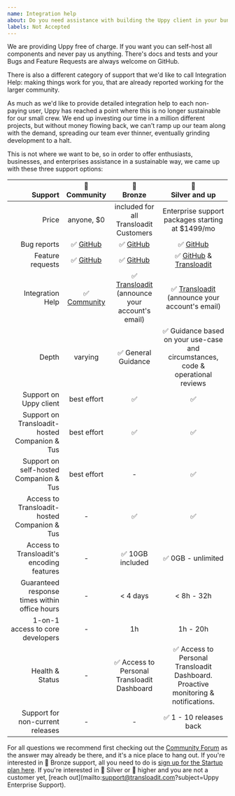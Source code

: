 ```yaml
---
name: Integration help
about: Do you need assistance with building the Uppy client in your bundler, or running Companion on your own preferred server platform?
labels: Not Accepted
---
```


We are providing Uppy free of charge. If you want you can self-host all components and never pay us anything. There's docs and tests and your Bugs and Feature Requests are always welcome on GitHub. 

There is also a different category of support that we'd like to call Integration Help: making things work for you, that are already reported working for the larger community.

As much as we'd like to provide detailed integration help to each non-paying user, Uppy has reached a point where this is no longer sustainable for our small crew. We end up investing our time in a million different projects, but without money flowing back, we can't ramp up our team along with the demand, spreading our team ever thinner, eventually grinding development to a halt.

This is not where we want to be, so in order to offer enthusiasts, businesses, and enterprises assistance in a sustainable way, we came up with these three support options:

|                                   <br>Support |   🦄<br>Community    |                        🥉<br>Bronze                         |                                🥈<br>Silver and up                                |
|----------------------------------------------:|:--------------------:|:-----------------------------------------------------------:|:---------------------------------------------------------------------------------:|
|                                         Price |      anyone, $0      |           included for all Transloadit Customers            |                 Enterprise support packages starting at $1499/mo                  |
|                                   Bug reports |   ✅ [GitHub][bugs]   |                      ✅ [GitHub][bugs]                       |                                 ✅ [GitHub][bugs]                                  |
|                              Feature requests | ✅ [GitHub][features] |                    ✅ [GitHub][features]                     |                   ✅ [GitHub][features] & [Transloadit][support]                   |
|                              Integration Help | ✅ [Community][forum] | ✅ [Transloadit][support]<br>(announce your account's email) |            ✅ [Transloadit][support]<br>(announce your account's email)            |
|                                         Depth |       varying        |                     ✅ General Guidance                      |  ✅ Guidance based on your use-case and circumstances, code & operational reviews  |
|                        Support on Uppy client |     best effort      |                              ✅                              |                                         ✅                                         |
| Support on Transloadit-hosted Companion & Tus |     best effort      |                              ✅                              |                                         ✅                                         |
|        Support on self-hosted Companion & Tus |     best effort      |                              -                              |                                         ✅                                         |
|  Access to Transloadit-hosted Companion & Tus |          -           |                              ✅                              |                                         ✅                                         |
|     Access to Transloadit's encoding features |          -           |                       ✅ 10GB included                       |                                 ✅ 0GB - unlimited                                 |
| Guaranteed response times within office hours |          -           |                          < 4 days                           |                                    < 8h - 32h                                     |
|              1-on-1 access to core developers |          -           |                             1h                              |                                     1h - 20h                                      |
|                               Health & Status |          -           |         ✅ Access to Personal Transloadit Dashboard          | ✅ Access to Personal Transloadit Dashboard. Proactive monitoring & notifications. |
|              Support for non-current releases |          -           |                              -                              |                              ✅ 1 - 10 releases back                               |

For all questions we recommend first checking out the [Community Forum][forum] as the answer may already be there, and it's a nice place to hang out. If you're interested in 🥉 Bronze support, all you need to do is [sign up for the Startup plan here][pricing]. If you're interested in 🥈 Silver or 🥇 higher and you are not a customer yet, [reach out](mailto:support@transloadit.com?subject=Uppy Enterprise Support).

[bugs]: https://github.com/transloadit/uppy/issues/new?template=bug_reports.md  "Bugs welcome in the issue tracker on GitHub"
[features]: https://github.com/transloadit/uppy/issues/new?template=feature_request.md "Feature requests welcome in the issue tracker on GitHub"
[forum]: https://community.transloadit.com/c/uppy "Community Forum"
[pricing]: https://transloadit/pricing/ "Transloadit plans & signup"
[support]: https://transloadit/support/ "Transloadit Support"

